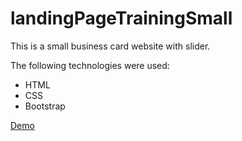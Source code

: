 # landingPageTrainingSmall

This is a small business card website with slider.

The following technologies were used:

* HTML
* CSS
* Bootstrap

[Demo](https://desmond93.github.io/landingPageTrainingSmall/)
